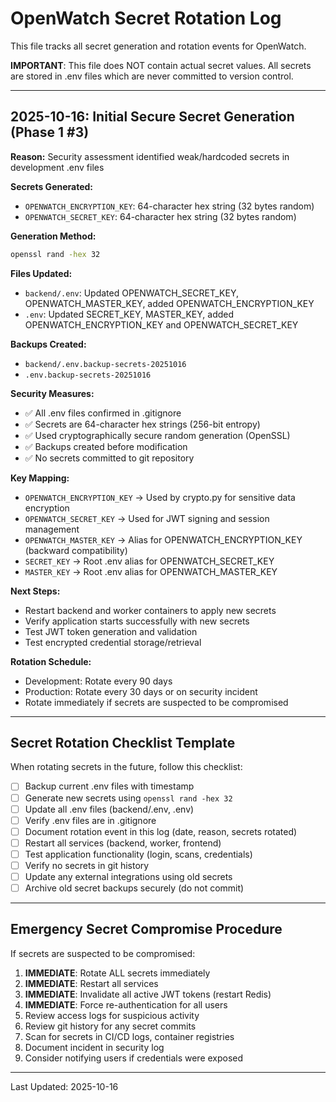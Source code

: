 # OpenWatch Secret Rotation Log

This file tracks all secret generation and rotation events for OpenWatch.

**IMPORTANT**: This file does NOT contain actual secret values. All secrets are stored in .env files which are never committed to version control.

---

## 2025-10-16: Initial Secure Secret Generation (Phase 1 #3)

**Reason:** Security assessment identified weak/hardcoded secrets in development .env files

**Secrets Generated:**
- `OPENWATCH_ENCRYPTION_KEY`: 64-character hex string (32 bytes random)
- `OPENWATCH_SECRET_KEY`: 64-character hex string (32 bytes random)

**Generation Method:**
```bash
openssl rand -hex 32
```

**Files Updated:**
- `backend/.env`: Updated OPENWATCH_SECRET_KEY, OPENWATCH_MASTER_KEY, added OPENWATCH_ENCRYPTION_KEY
- `.env`: Updated SECRET_KEY, MASTER_KEY, added OPENWATCH_ENCRYPTION_KEY and OPENWATCH_SECRET_KEY

**Backups Created:**
- `backend/.env.backup-secrets-20251016`
- `.env.backup-secrets-20251016`

**Security Measures:**
- ✅ All .env files confirmed in .gitignore
- ✅ Secrets are 64-character hex strings (256-bit entropy)
- ✅ Used cryptographically secure random generation (OpenSSL)
- ✅ Backups created before modification
- ✅ No secrets committed to git repository

**Key Mapping:**
- `OPENWATCH_ENCRYPTION_KEY` → Used by crypto.py for sensitive data encryption
- `OPENWATCH_SECRET_KEY` → Used for JWT signing and session management
- `OPENWATCH_MASTER_KEY` → Alias for OPENWATCH_ENCRYPTION_KEY (backward compatibility)
- `SECRET_KEY` → Root .env alias for OPENWATCH_SECRET_KEY
- `MASTER_KEY` → Root .env alias for OPENWATCH_MASTER_KEY

**Next Steps:**
- Restart backend and worker containers to apply new secrets
- Verify application starts successfully with new secrets
- Test JWT token generation and validation
- Test encrypted credential storage/retrieval

**Rotation Schedule:**
- Development: Rotate every 90 days
- Production: Rotate every 30 days or on security incident
- Rotate immediately if secrets are suspected to be compromised

---

## Secret Rotation Checklist Template

When rotating secrets in the future, follow this checklist:

- [ ] Backup current .env files with timestamp
- [ ] Generate new secrets using `openssl rand -hex 32`
- [ ] Update all .env files (backend/.env, .env)
- [ ] Verify .env files are in .gitignore
- [ ] Document rotation event in this log (date, reason, secrets rotated)
- [ ] Restart all services (backend, worker, frontend)
- [ ] Test application functionality (login, scans, credentials)
- [ ] Verify no secrets in git history
- [ ] Update any external integrations using old secrets
- [ ] Archive old secret backups securely (do not commit)

---

## Emergency Secret Compromise Procedure

If secrets are suspected to be compromised:

1. **IMMEDIATE**: Rotate ALL secrets immediately
2. **IMMEDIATE**: Restart all services
3. **IMMEDIATE**: Invalidate all active JWT tokens (restart Redis)
4. **IMMEDIATE**: Force re-authentication for all users
5. Review access logs for suspicious activity
6. Review git history for any secret commits
7. Scan for secrets in CI/CD logs, container registries
8. Document incident in security log
9. Consider notifying users if credentials were exposed

---

Last Updated: 2025-10-16
